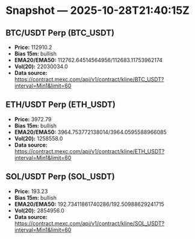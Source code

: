 # Snapshot — 2025-10-28T21:40:15Z

## BTC/USDT Perp (BTC_USDT)
- **Price:** 112910.2
- **Bias 15m:** bullish
- **EMA20/EMA50:** 112762.64514564956/112683.11753962174
- **Vol(20):** 22030034.0
- **Data source:** https://contract.mexc.com/api/v1/contract/kline/BTC_USDT?interval=Min1&limit=60

## ETH/USDT Perp (ETH_USDT)
- **Price:** 3972.79
- **Bias 15m:** bullish
- **EMA20/EMA50:** 3964.753772138014/3964.0595588966085
- **Vol(20):** 1258558.0
- **Data source:** https://contract.mexc.com/api/v1/contract/kline/ETH_USDT?interval=Min1&limit=60

## SOL/USDT Perp (SOL_USDT)
- **Price:** 193.23
- **Bias 15m:** bullish
- **EMA20/EMA50:** 192.73411861740286/192.50988629241715
- **Vol(20):** 2854956.0
- **Data source:** https://contract.mexc.com/api/v1/contract/kline/SOL_USDT?interval=Min1&limit=60
